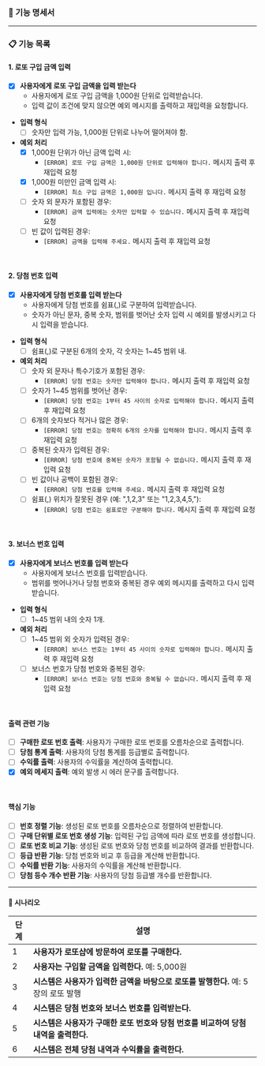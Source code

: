 ### 📄 기능 명세서
---

### 📋 기능 목록

#### 1. 로또 구입 금액 입력

- [x] **사용자에게 로또 구입 금액을 입력 받는다**
    - 사용자에게 로또 구입 금액을 1,000원 단위로 입력받습니다.
    - 입력 값이 조건에 맞지 않으면 예외 메시지를 출력하고 재입력을 요청합니다.

- **입력 형식**
    - [ ] 숫자만 입력 가능, 1,000원 단위로 나누어 떨어져야 함.

- **예외 처리**
    - [x] 1,000원 단위가 아닌 금액 입력 시:
        - `[ERROR] 로또 구입 금액은 1,000원 단위로 입력해야 합니다.` 메시지 출력 후 재입력 요청
    - [x] 1,000원 미만인 금액 입력 시:
        - `[ERROR] 최소 구입 금액은 1,000원 입니다.` 메시지 출력 후 재입력 요청
    - [ ] 숫자 외 문자가 포함된 경우:
        - `[ERROR] 금액 입력에는 숫자만 입력할 수 있습니다.` 메시지 출력 후 재입력 요청
    - [ ] 빈 값이 입력된 경우:
        - `[ERROR] 금액을 입력해 주세요.` 메시지 출력 후 재입력 요청

<br/>

#### 2. 당첨 번호 입력

- [x] **사용자에게 당첨 번호를 입력 받는다**
    - 사용자에게 당첨 번호를 쉼표(,)로 구분하여 입력받습니다.
    - 숫자가 아닌 문자, 중복 숫자, 범위를 벗어난 숫자 입력 시 예외를 발생시키고 다시 입력을 받습니다.

- **입력 형식**
    - [ ] 쉼표(,)로 구분된 6개의 숫자, 각 숫자는 1~45 범위 내.

- **예외 처리**
    - [ ] 숫자 외 문자나 특수기호가 포함된 경우:
        - `[ERROR] 당첨 번호는 숫자만 입력해야 합니다.` 메시지 출력 후 재입력 요청
    - [ ] 숫자가 1~45 범위를 벗어난 경우:
        - `[ERROR] 당첨 번호는 1부터 45 사이의 숫자로 입력해야 합니다.` 메시지 출력 후 재입력 요청
    - [ ] 6개의 숫자보다 적거나 많은 경우:
        - `[ERROR] 당첨 번호는 정확히 6개의 숫자를 입력해야 합니다.` 메시지 출력 후 재입력 요청
    - [ ] 중복된 숫자가 입력된 경우:
        - `[ERROR] 당첨 번호에 중복된 숫자가 포함될 수 없습니다.` 메시지 출력 후 재입력 요청
    - [ ] 빈 값이나 공백이 포함된 경우:
        - `[ERROR] 당첨 번호를 입력해 주세요.` 메시지 출력 후 재입력 요청
    - [ ] 쉼표(,) 위치가 잘못된 경우 (예: ",1,2,3" 또는 "1,2,3,4,5,"):
        - `[ERROR] 당첨 번호는 쉼표로만 구분해야 합니다.` 메시지 출력 후 재입력 요청

<br/>

#### 3. 보너스 번호 입력

- [x] **사용자에게 보너스 번호를 입력 받는다**
    - 사용자에게 보너스 번호를 입력받습니다.
    - 범위를 벗어나거나 당첨 번호와 중복된 경우 예외 메시지를 출력하고 다시 입력받습니다.

- **입력 형식**
    - [ ] 1~45 범위 내의 숫자 1개.

- **예외 처리**
    - [ ] 1~45 범위 외 숫자가 입력된 경우:
        - `[ERROR] 보너스 번호는 1부터 45 사이의 숫자로 입력해야 합니다.` 메시지 출력 후 재입력 요청
    - [ ] 보너스 번호가 당첨 번호와 중복된 경우:
        - `[ERROR] 보너스 번호는 당첨 번호와 중복될 수 없습니다.` 메시지 출력 후 재입력 요청

<br/>

#### 출력 관련 기능

- [ ] **구매한 로또 번호 출력**: 사용자가 구매한 로또 번호를 오름차순으로 출력합니다.
- [ ] **당첨 통계 출력**: 사용자의 당첨 통계를 등급별로 출력합니다.
- [ ] **수익률 출력**: 사용자의 수익률을 계산하여 출력합니다.
- [x] **예외 메세지 출력**: 예외 발생 시 에러 문구를 출력합니다.

<br/>

#### 핵심 기능

- [ ] **번호 정렬 기능**: 생성된 로또 번호를 오름차순으로 정렬하여 반환합니다.
- [ ] **구매 단위별 로또 번호 생성 기능**: 입력된 구입 금액에 따라 로또 번호를 생성합니다.
- [ ] **로또 번호 비교 기능**: 생성된 로또 번호와 당첨 번호를 비교하여 결과를 반환합니다.
- [ ] **등급 반환 기능**: 당첨 번호와 비교 후 등급을 계산해 반환합니다.
- [ ] **수익률 반환 기능**: 사용자의 수익률을 계산해 반환합니다.
- [ ] **당첨 등수 개수 반환 기능**: 사용자의 당첨 등급별 개수를 반환합니다.

---

#### 📄 시나리오

| 단계 | 설명                                                |
|----|---------------------------------------------------|
| 1  | **사용자가 로또샵에 방문하여 로또를 구매한다.**                      |
| 2  | **사용자는 구입할 금액을 입력한다.** 예: 5,000원                  |
| 3  | **시스템은 사용자가 입력한 금액을 바탕으로 로또를 발행한다.** 예: 5장의 로또 발행 |
| 4  | **시스템은 당첨 번호와 보너스 번호를 입력받는다.**                    |
| 5  | **시스템은 사용자가 구매한 로또 번호와 당첨 번호를 비교하여 당첨 내역을 출력한다.** |
| 6  | **시스템은 전체 당첨 내역과 수익률을 출력한다.**                     |
